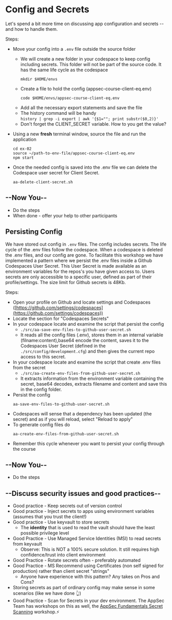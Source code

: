 # Config and Secrets

Let's spend a bit more time on discussing app configuration and secrets -- and how to handle them.

Steps:

* Move your config into a `.env` file outside the source folder
  * We will create a new folder in your codespace to keep config including secrets. This folder will not be part of the source code. It has the same life cycle as the codespace
    ```shell
    mkdir $HOME/envs
    ```
  * Create a file to hold the config (appsec-course-client-eq.env)
    ```shell
    code $HOME/envs/appsec-course-client-eq.env
    ```
  * Add all the necessary export statements and save the file
  * The history command will be handy</br>
  `history | grep -i export | awk '{$1=""; print substr($0,2)}'`
  * Don't forget the CLIENT_SECRET variable. How to you get the value?
* Using a new **fresh** terminal window, source the file and run the application

  ```shell
  cd ex-02
  source ~/path-to-env-file/appsec-course-client-eq.env
  npm start
  ```
* Once the needed config is saved into the .env file we can delete the Codespace user secret for Client Secret.

  ```shell
  aa-delete-client-secret.sh 
  ```


## --Now You--

* Do the steps
* When done - offer your help to other participants


## Persisting Config

We have stored out config in `.env` files. The config includes secrets. The life cycle of the .env files follow the codespace. When a codespace is deleted the .env files, and our config are gone. To facilitate this workshop we have implemented a pattern where we persist the .env files inside a Github Codespaces User Secret. This User Secret is made available as an environment variables for the repos's you have given access to. Users secrets are only accessible to a specific user, defined as part of their profile/settings. The size limit for Github secrets is 48Kb.

Steps:

* Open your profile on Github and locate settings and Codespaces ([https://github.com/settings/codespaces](https://github.com/settings/codespaces))
* Locate the section for "Codespaces Secrets"
* In your codespace locate and examine the script that persist the config
  * `./src/aa-save-env-files-to-github-user-secret.sh`
  * It reads all the config files (.env), stores them in an internal variable (filname:content),base64 encode the content, saves it to the Codespaces User Secret (defined in the `./src/config/development.cfg`) and then gives the current repo access to this secret.
* In your codespace locate and examine the script that create .env files from the secret
  * `./src/aa-create-env-files-from-github-user-secret.sh`
  * It extracts information from the environment variable containing the secret, base64 decodes, extracts filename and content and save this in the config folder.
* Persist the config
  ```shell
  aa-save-env-files-to-github-user-secret.sh
  ```
* Codespaces will sense that a dependency has been updated (the secret) and as if you will reload, select "Reload to apply"
* To generate config files do
  ```shell
  aa-create-env-files-from-github-user-secret.sh
  ```
* Remember this cycle whenever you want to persist your config through the course

## --Now You--

* Do the steps


## --Discuss security issues and good practices--

* Good practice - Keep secrets out of version control
* Good practice - Inject secrets to apps using environment variables (assumes that you trust the client!)
* Good practice - Use keyvault to store secrets
  * The **identity** that is used to read the vault should have the least possible privilege level
* Good Practice - Use Managed Service Identities (MSI) to read secrets from keyvault
  * Observe: This is NOT a 100% secure solution. It still requires high confidence/trust into client environment
* Good Practice - Rotate secrets often - preferably automated
* Good Practice - MS Recommend using Certificates (non self signed for production) rather than client secret "strings"
  * Anyone have experience with this pattern? Any takes on Pros and Cons?
* Storing secrets as part of ordinary config may make sense in some scenarios (like we have done 👆)
* Good Practice - Scan for Secrets in your dev environment. The AppSec Team has workshops on this as well, the [AppSec Fundamentals Secret Scanning](https://github.com/equinor/appsec-fundamentals-secret-scanning) workshop.⚡️
